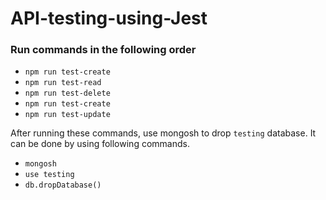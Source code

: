 # API-testing-using-Jest

### Run commands in the following order
* `npm run test-create`
* `npm run test-read`
* `npm run test-delete`
* `npm run test-create`
* `npm run test-update`

After running these commands, use mongosh to drop `testing` database. It can be done by using following commands.
* `mongosh`
* `use testing`
* `db.dropDatabase()`